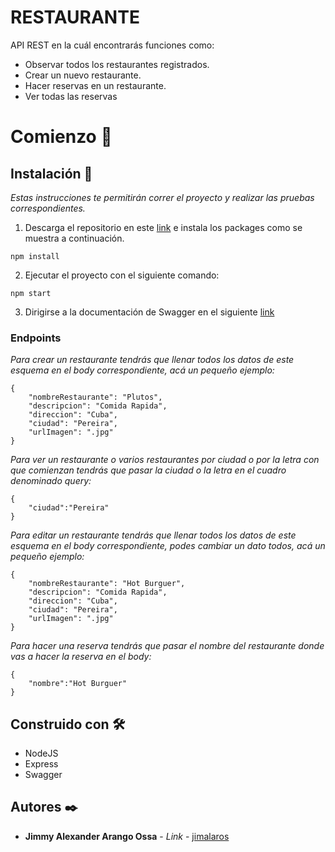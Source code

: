 # RESTAURANTE

API REST en la cuál encontrarás funciones como:

* Observar todos los restaurantes registrados.
* Crear un nuevo restaurante.
* Hacer reservas en un restaurante.
* Ver todas las reservas

# Comienzo 🚀

## Instalación 🔧

_Estas instrucciones te permitirán correr el proyecto y realizar las pruebas correspondientes._

1. Descarga el repositorio en este [link](https://github.com/jimalaros/restaurante) e instala los packages como se muestra a continuación.

```
npm install
```

2. Ejecutar el proyecto con el siguiente comando:

```
npm start
```

3. Dirigirse a la documentación de Swagger en el siguiente [link](https://localhost:5000/swagger)

### Endpoints

_Para crear un restaurante tendrás que llenar todos los datos de este esquema en el body correspondiente, acá un pequeño ejemplo:_

```
{
    "nombreRestaurante": "Plutos",
    "descripcion": "Comida Rapida",
    "direccion": "Cuba",
    "ciudad": "Pereira",
    "urlImagen": ".jpg"
}
```

_Para ver un restaurante o varios restaurantes por ciudad o por la letra con que comienzan tendrás que pasar la ciudad o la letra en el cuadro denominado query:_

```
{
    "ciudad":"Pereira"
}
```

_Para editar un restaurante tendrás que llenar todos los datos de este esquema en el body correspondiente, podes cambiar un dato todos, acá un pequeño ejemplo:_

```
{
    "nombreRestaurante": "Hot Burguer",
    "descripcion": "Comida Rapida",
    "direccion": "Cuba",
    "ciudad": "Pereira",
    "urlImagen": ".jpg"
}
```

_Para hacer una reserva tendrás que pasar el nombre del restaurante donde vas a hacer la reserva en el body:_

```
{
    "nombre":"Hot Burguer"
}
```

## Construido con 🛠️

* NodeJS
* Express
* Swagger

## Autores ✒️

* **Jimmy Alexander Arango Ossa** - *Link* - [jimalaros](https://github.com/jimalaros/restaurante)